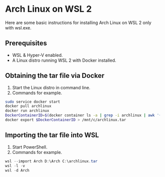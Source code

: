 # Arch Linux on WSL 2
Here are some basic instructions for installing Arch Linux on WSL 2 only with wsl.exe.
## Prerequisites
- WSL & Hyper-V enabled.
- A Linux distro running WSL 2 with Docker installed.
## Obtaining the tar file via Docker
1. Start the Linux distro in command line.
2. Commands for example.
```bash
sudo service docker start
docker pull archlinux
docker run archlinux
DockerContainerID=$(docker container ls -a | grep -i archlinux | awk '{print $1}')
docker export $DockerContainerID > /mnt/c/archlinux.tar
```
## Importing the tar file into WSL
1. Start PowerShell.
2. Commands for example.
```PowerShell
wsl --import Arch D:\Arch C:\archlinux.tar
wsl -l -v
wsl -d Arch
```
